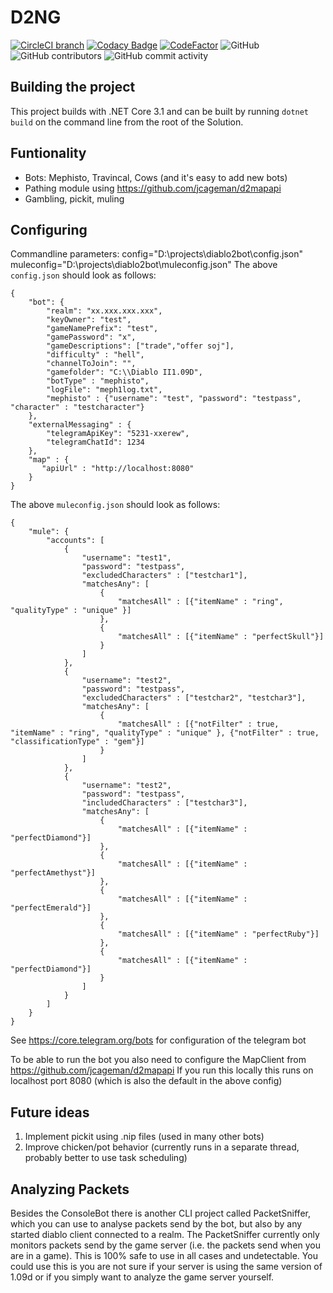 # D2NG
[![CircleCI branch](https://img.shields.io/circleci/project/github/jcageman/Diablo2Clientless1.09/master.svg)](https://app.circleci.com/pipelines/github/jcageman/Diablo2Clientless1.09?branch=master)
[![Codacy Badge](https://api.codacy.com/project/badge/Grade/0b90f6cdc4b0445296de25748e066738)](https://www.codacy.com?utm_source=github.com&amp;utm_medium=referral&amp;utm_content=jcageman/D2NG&amp;utm_campaign=Badge_Grade)
[![CodeFactor](https://www.codefactor.io/repository/github/jcageman/D2NG-1.09/badge)](https://www.codefactor.io/repository/github/jcageman/D2NG-1.09)
![GitHub](https://img.shields.io/github/license/jcageman/D2NG.svg)
![GitHub contributors](https://img.shields.io/github/contributors/jcageman/D2NG.svg)
![GitHub commit activity](https://img.shields.io/github/commit-activity/m/jcageman/D2NG.svg)

## Building the project
This project builds with .NET Core 3.1 and can be built by running `dotnet build` on the command line from the root of the Solution.

## Funtionality
- Bots: Mephisto, Travincal, Cows (and it's easy to add new bots)
- Pathing module using https://github.com/jcageman/d2mapapi
- Gambling, pickit, muling

## Configuring
Commandline parameters: config="D:\projects\diablo2bot\config.json" muleconfig="D:\projects\diablo2bot\muleconfig.json" 
The above `config.json` should look as follows:
```
{
    "bot": {
        "realm": "xx.xxx.xxx.xxx",
        "keyOwner": "test",
        "gameNamePrefix": "test",
        "gamePassword": "x",
        "gameDescriptions": ["trade","offer soj"],
        "difficulty" : "hell",
        "channelToJoin": "",
        "gamefolder": "C:\\Diablo II1.09D",
        "botType" : "mephisto",
		"logFile": "meph1log.txt",
		"mephisto" : {"username": "test", "password": "testpass", "character" : "testcharacter"}
	},
    "externalMessaging" : {
        "telegramApiKey": "5231-xxerew",
        "telegramChatId": 1234
    },
    "map" : {
       "apiUrl" : "http://localhost:8080"
    }
}
```

The above `muleconfig.json` should look as follows:
```
{
	"mule": {
		"accounts": [
			{
				"username": "test1",
				"password": "testpass",
				"excludedCharacters" : ["testchar1"],
				"matchesAny": [
					{
						"matchesAll" : [{"itemName" : "ring", "qualityType" : "unique" }]
					},
					{
						"matchesAll" : [{"itemName" : "perfectSkull"}]
					}
				]
			},
			{
				"username": "test2",
				"password": "testpass",
				"excludedCharacters" : ["testchar2", "testchar3"],
				"matchesAny": [
					{
						"matchesAll" : [{"notFilter" : true, "itemName" : "ring", "qualityType" : "unique" }, {"notFilter" : true, "classificationType" : "gem"}]
					}
				]
			},
			{
				"username": "test2",
				"password": "testpass",
				"includedCharacters" : ["testchar3"],
				"matchesAny": [
					{
						"matchesAll" : [{"itemName" : "perfectDiamond"}]
					},
					{
						"matchesAll" : [{"itemName" : "perfectAmethyst"}]
					},
					{
						"matchesAll" : [{"itemName" : "perfectEmerald"}]
					},
					{
						"matchesAll" : [{"itemName" : "perfectRuby"}]
					},
					{
						"matchesAll" : [{"itemName" : "perfectDiamond"}]
					}
				]
			}
		]
	}
}
```
See https://core.telegram.org/bots for configuration of the telegram bot

To be able to run the bot you also need to configure the MapClient from https://github.com/jcageman/d2mapapi
If you run this locally this runs on localhost port 8080 (which is also the default in the above config)

## Future ideas
1. Implement pickit using .nip files (used in many other bots)
2. Improve chicken/pot behavior (currently runs in a separate thread, probably better to use task scheduling)

## Analyzing Packets
Besides the ConsoleBot there is another CLI project called PacketSniffer, which you can use to analyse packets send by the bot, but also by any started diablo client connected to a realm. The PacketSniffer currently only monitors packets send by the game server (i.e. the packets send when you are in a game). This is 100% safe to use in all cases and undetectable. You could use this is you are not sure if your server is using the same version of 1.09d or if you simply want to analyze the game server yourself.
